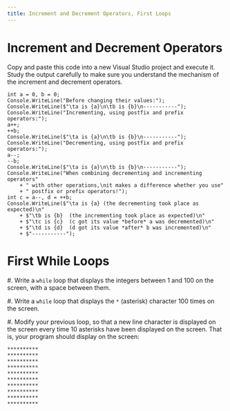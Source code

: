 ```yaml
---
title: Increment and Decrement Operators, First Loops
---
```



# Increment and Decrement Operators

Copy and paste this code into a new Visual Studio project and execute it.
Study the output carefully to make sure you understand the mechanism of the increment and decrement operators.

```
int a = 0, b = 0;
Console.WriteLine("Before changing their values:");
Console.WriteLine($"\ta is {a}\n\tb is {b}\n-----------");
Console.WriteLine("Incrementing, using postfix and prefix operators:");
a++;
++b;
Console.WriteLine($"\ta is {a}\n\tb is {b}\n-----------");
Console.WriteLine("Decrementing, using postfix and prefix operators:");
a--;
--b;
Console.WriteLine($"\ta is {a}\n\tb is {b}\n-----------");
Console.WriteLine("When combining decrementing and incrementing operators"
    + " with other operations,\nit makes a difference whether you use"
    + " postfix or prefix operators!");
int c = a--, d = ++b;
Console.WriteLine($"\ta is {a} (the decrementing took place as expected)\n"
    + $"\tb is {b}  (the incrementing took place as expected)\n"
    + $"\tc is {c}  (c got its value *before* a was decremented)\n" 
    + $"\td is {d}  (d got its value *after* b was incremented)\n"
    + $"-----------");
```


# First While Loops

#. Write a `while` loop that displays the integers between $1$ and $100$ on the screen, with a space between them.

#. Write a `while` loop that displays the `*` (asterisk) character 100 times on the screen.

#. Modify your previous loop, so that a new line character is displayed on the screen every time 10 asterisks have been displayed on the screen.
That is, your program should display on the screen:

```
**********
**********
**********
**********
**********
**********
**********
**********
**********
**********
```
 
